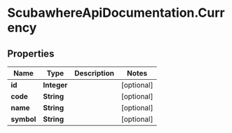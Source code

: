 # ScubawhereApiDocumentation.Currency

## Properties
Name | Type | Description | Notes
------------ | ------------- | ------------- | -------------
**id** | **Integer** |  | [optional] 
**code** | **String** |  | [optional] 
**name** | **String** |  | [optional] 
**symbol** | **String** |  | [optional] 


